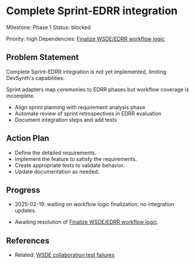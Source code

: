 # Complete Sprint-EDRR integration
Milestone: Phase 1
Status: blocked

Priority: high
Dependencies: [Finalize WSDE/EDRR workflow logic](Finalize-WSDE-EDRR-workflow-logic.md)

## Problem Statement
Complete Sprint-EDRR integration is not yet implemented, limiting DevSynth's capabilities.



Sprint adapters map ceremonies to EDRR phases but workflow coverage is incomplete.

- Align sprint planning with requirement analysis phase
- Automate review of sprint retrospectives in EDRR evaluation
- Document integration steps and add tests

## Action Plan
- Define the detailed requirements.
- Implement the feature to satisfy the requirements.
- Create appropriate tests to validate behavior.
- Update documentation as needed.

## Progress
- 2025-02-19: waiting on workflow logic finalization; no integration updates.

- Awaiting resolution of [Finalize WSDE/EDRR workflow logic](Finalize-WSDE-EDRR-workflow-logic.md).

## References

- Related: [WSDE collaboration test failures](archived/WSDE-collaboration-test-failures.md)

